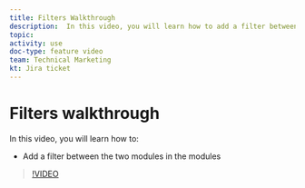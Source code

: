 ```yaml
---
title: Filters Walkthrough
description:  In this video, you will learn how to add a filter between the two modules in the modules in [!DNL Adobe Workfront Fusion].
topic: 
activity: use
doc-type: feature video
team: Technical Marketing
kt: Jira ticket 
---
```

# Filters walkthrough

In this video, you will learn how to:

* Add a filter between the two modules in the modules 

>[!VIDEO](https://video.tv.adobe.com/v/335266/?quality=12)
